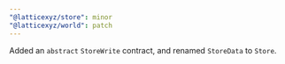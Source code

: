```yaml
---
"@latticexyz/store": minor
"@latticexyz/world": patch
---
```


Added an `abstract` `StoreWrite` contract, and renamed `StoreData` to `Store`.
